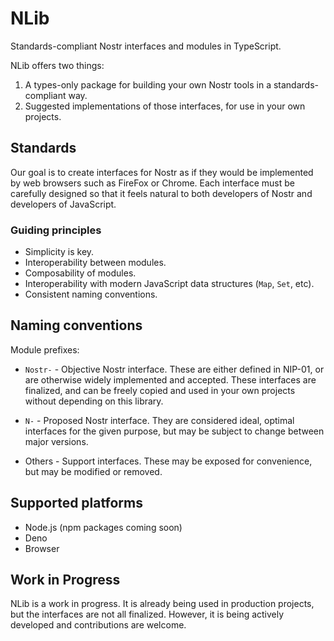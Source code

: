 # NLib

Standards-compliant Nostr interfaces and modules in TypeScript.

NLib offers two things:

1. A types-only package for building your own Nostr tools in a standards-compliant way.
2. Suggested implementations of those interfaces, for use in your own projects.

## Standards

Our goal is to create interfaces for Nostr as if they would be implemented by web browsers such as FireFox or Chrome. Each interface must be carefully designed so that it feels natural to both developers of Nostr and developers of JavaScript.

### Guiding principles

- Simplicity is key.
- Interoperability between modules.
- Composability of modules.
- Interoperability with modern JavaScript data structures (`Map`, `Set`, etc).
- Consistent naming conventions.

## Naming conventions

Module prefixes:

- `Nostr-` - Objective Nostr interface. These are either defined in NIP-01, or are otherwise widely implemented and accepted. These interfaces are finalized, and can be freely copied and used in your own projects without depending on this library.

- `N-` - Proposed Nostr interface. They are considered ideal, optimal interfaces for the given purpose, but may be subject to change between major versions.

- Others - Support interfaces. These may be exposed for convenience, but may be modified or removed.

## Supported platforms

- Node.js (npm packages coming soon)
- Deno
- Browser

## Work in Progress

NLib is a work in progress. It is already being used in production projects, but the interfaces are not all finalized. However, it is being actively developed and contributions are welcome.
